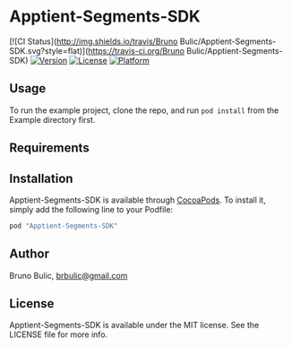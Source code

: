 # Apptient-Segments-SDK

[![CI Status](http://img.shields.io/travis/Bruno Bulic/Apptient-Segments-SDK.svg?style=flat)](https://travis-ci.org/Bruno Bulic/Apptient-Segments-SDK)
[![Version](https://img.shields.io/cocoapods/v/Apptient-Segments-SDK.svg?style=flat)](http://cocoapods.org/pods/Apptient-Segments-SDK)
[![License](https://img.shields.io/cocoapods/l/Apptient-Segments-SDK.svg?style=flat)](http://cocoapods.org/pods/Apptient-Segments-SDK)
[![Platform](https://img.shields.io/cocoapods/p/Apptient-Segments-SDK.svg?style=flat)](http://cocoapods.org/pods/Apptient-Segments-SDK)

## Usage

To run the example project, clone the repo, and run `pod install` from the Example directory first.

## Requirements

## Installation

Apptient-Segments-SDK is available through [CocoaPods](http://cocoapods.org). To install
it, simply add the following line to your Podfile:

```ruby
pod "Apptient-Segments-SDK"
```

## Author

Bruno Bulic, brbulic@gmail.com

## License

Apptient-Segments-SDK is available under the MIT license. See the LICENSE file for more info.
